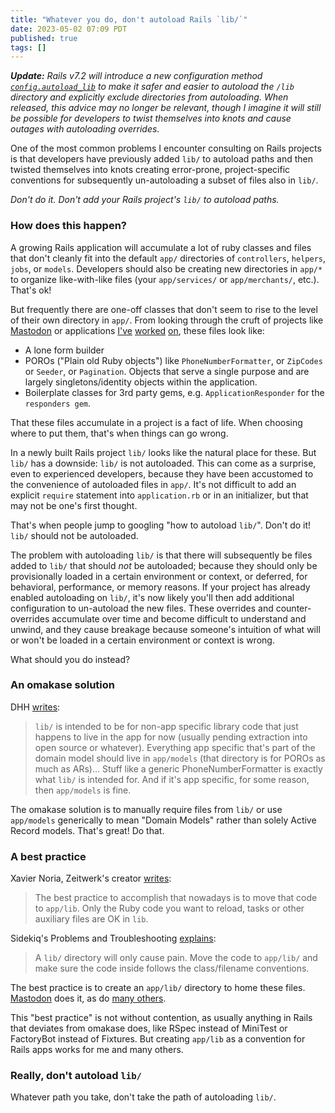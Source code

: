 ```yaml
---
title: "Whatever you do, don't autoload Rails `lib/`"
date: 2023-05-02 07:09 PDT
published: true
tags: []
---
```


_**Update:** Rails v7.2 will introduce a new configuration method [`config.autoload_lib`](https://github.com/rails/rails/pull/48572) to make it safer and easier to autoload the `/lib` directory and explicitly exclude directories from autoloading. When released, this advice may no longer be relevant, though I imagine it will still be possible for developers to twist themselves into knots and cause outages with autoloading overrides._  

One of the most common problems I encounter consulting on Rails projects is that developers have previously added `lib/` to autoload paths and then twisted themselves into knots creating error-prone, project-specific conventions for subsequently un-autoloading a subset of files also in `lib/`. 

*Don't do it. Don't add your Rails project's `lib/` to autoload paths.*

### How does this happen?

A growing Rails application will accumulate a lot of ruby classes and files that don't cleanly fit into the default `app/` directories of `controllers`, `helpers`, `jobs`, or `models`. Developers should also be creating new directories in `app/*` to organize like-with-like files (your `app/services/` or `app/merchants/`, etc.). That's ok! 

But frequently there are one-off classes that don't seem to rise to the level of their own directory in `app/`. From looking through the cruft of projects like [Mastodon](https://github.com/mastodon/mastodon/tree/c62604b5f69c3ad7f5449e0a7dc26606adebb777/app/lib) or applications [I've](https://github.com/codeforamerica/vita-min/tree/2f5faf06f586d1ea3915af262aab7683240f4727/app/lib) [worked](https://github.com/bensheldon/open311status/blob/2cd70e391770f64d734f462624222fb8f8bc14a4/app/lib/service_requests_pager.rb) [on](https://github.com/bensheldon/open311status/tree/2cd70e391770f64d734f462624222fb8f8bc14a4/app/lib), these files look like:

- A lone form builder
- POROs ("Plain old Ruby objects") like `PhoneNumberFormatter`, or `ZipCodes` or `Seeder`, or `Pagination`. Objects that serve a single purpose and are largely singletons/identity objects within the application.
- Boilerplate classes for 3rd party gems, e.g. `ApplicationResponder` for the `responders gem`.

That these files accumulate in a project is a fact of life. When choosing where to put them, that's when things can go wrong.

In a newly built Rails project `lib/` looks like the natural place for these. But `lib/` has a downside: `lib/` is not autoloaded. This can come as a surprise, even to experienced developers, because they have been accustomed to the convenience of autoloaded files in `app/`. It's not difficult to add an explicit `require` statement into `application.rb` or in an initializer, but that may not be one's first thought.

That's when people jump to googling "how to autoload `lib/`". Don't do it! `lib/` should not be autoloaded. 

The problem with autoloading `lib/` is that there will subsequently be files added to `lib/` that should _not_ be autoloaded; because they should only be provisionally loaded in a certain environment or context, or deferred, for behavioral, performance, or memory reasons. If your project has already enabled autoloading on `lib/`, it's now likely you'll then add additional configuration to un-autoload the new files. These overrides and counter-overrides accumulate over time and become difficult to understand and unwind, and they cause breakage because someone's intuition of what will or won't be loaded in a certain environment or context is wrong. 

What should you do instead?

### An omakase solution

DHH [writes](https://github.com/rails/rails/pull/47843#issuecomment-1515367267):

>  `lib/` is intended to be for non-app specific library code that just happens to live in the app for now (usually pending extraction into open source or whatever). Everything app specific that's part of the domain model should live in `app/models` (that directory is for POROs as much as ARs)... Stuff like a generic PhoneNumberFormatter is exactly what `lib/` is intended for. And if it's app specific, for some reason, then `app/models` is fine.

The omakase solution is to manually require files from `lib/` or use `app/models` generically to mean "Domain Models" rather than solely Active Record models. That's great! Do that.

### A best practice

Xavier Noria, Zeitwerk's creator [writes](https://github.com/rails/rails/issues/37835#issuecomment-757367812):

> The best practice to accomplish that nowadays is to move that code to `app/lib`. Only the Ruby code you want to reload, tasks or other auxiliary files are OK in `lib`. 

Sidekiq's Problems and Troubleshooting [explains](https://github.com/sidekiq/sidekiq/wiki/Problems-and-Troubleshooting#autoloading):

> A `lib/` directory will only cause pain. Move the code to `app/lib/` and make sure the code inside follows the class/filename conventions.

The best practice is to create an `app/lib/` directory to home these files. [Mastodon](https://github.com/mastodon/mastodon/tree/c62604b5f69c3ad7f5449e0a7dc26606adebb777/app/lib) does it, as do [many others](https://github.com/search?type=code&auto_enroll=true&q=path%3A%2F%5Eapp%5C%2Flib%5C%2F.*%5C.rb%2F).

This "best practice" is not without contention, as usually anything in Rails that deviates from omakase does, like RSpec instead of MiniTest or FactoryBot instead of Fixtures. But creating `app/lib` as a convention for Rails apps works for me and many others.

### Really, don't autoload `lib/`

Whatever path you take, don't take the path of autoloading `lib/`. 
